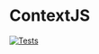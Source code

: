 # ContextJS

[![Tests](https://github.com/context-js/context/actions/workflows/tests.yaml/badge.svg?branch=main)](https://github.com/context-js/context/actions/workflows/tests.yaml)